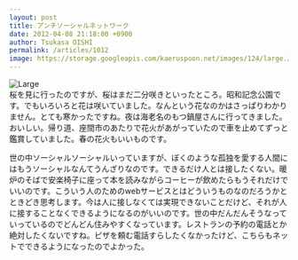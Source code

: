 ```yaml
---
layout: post
title: アンチソーシャルネットワーク
date: 2012-04-08 21:18:00 +0900
author: Tsukasa OISHI
permalink: /articles/1012
image: https://storage.googleapis.com/kaeruspoon.net/images/124/large.JPG?1333887521
---
```



![Large](https://storage.googleapis.com/kaeruspoon.net/images/124/large.JPG?1333887521)  
桜を見に行ったのですが、桜はまだ二分咲きといったところ。昭和記念公園です。でもいろいろと花は咲いていました。なんという花なのかはさっぱりわかりません。とても寒かったですね。夜は海老名のもつ鍋屋さんに行ってきました。おいしい。帰り道、座間市のあたりで花火があがっていたので車を止めてずっと鑑賞していました。春の花火もいいものです。  

世の中ソーシャルソーシャルいっていますが、ぼくのような孤独を愛する人間にはもうソーシャルなんてうんざりなのです。できるだけ人とは接したくない。暖炉のそばで安楽椅子に座って本を読みながらコーヒーが飲めたらもうそれだけでいいのです。こういう人のためのwebサービスとはどういうものなのだろうかとときどき思考します。今は人に接しなくては実現できないことだけど、それが人に接することなくできるようになるのがいいのです。世の中だんだんそうなっていっているのでどんどん住みやすくなっています。レストランの予約の電話とか絶対したくないですね。ピザを頼む電話すらしたくなかったけど、こちらもネットでできるようになったのでよかった。  

